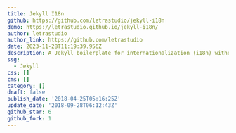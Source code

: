 ```yaml
---
title: Jekyll I18n
github: https://github.com/letrastudio/jekyll-i18n
demo: https://letrastudio.github.io/jekyll-i18n/
author: letrastudio
author_link: https://github.com/letrastudio
date: 2023-11-28T11:19:39.956Z
description: A Jekyll boilerplate for internationalization (i18n) without plugins.
ssg:
  - Jekyll
css: []
cms: []
category: []
draft: false
publish_date: '2018-04-25T05:16:25Z'
update_date: '2018-09-28T06:12:43Z'
github_star: 6
github_fork: 1
---
```

